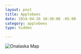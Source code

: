 ```yaml
---
layout: post
title: Applebees
date: 2014-04-26 10:30:00 -05:00
category: applebees
type: hidden

---
```

![Onalaska Map](/images/onalaskamap.png)